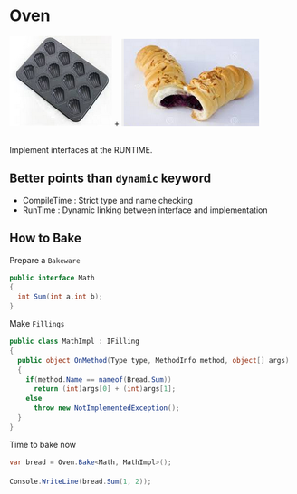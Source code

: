 Oven
====

![bakeware](img/bakeware.png) + ![bread_filling](img/bread_filling.png)
<br><br>

Implement interfaces at the RUNTIME.

Better points than `dynamic` keyword
----
* CompileTime : Strict type and name checking
* RunTime :  Dynamic linking between interface and implementation

How to Bake
----
Prepare a `Bakeware`
```c#
public interface Math
{
  int Sum(int a,int b);
}
```
Make `Fillings`
```c#
public class MathImpl : IFilling
{
  public object OnMethod(Type type, MethodInfo method, object[] args)
  {
    if(method.Name == nameof(Bread.Sum))
      return (int)args[0] + (int)args[1];
    else
      throw new NotImplementedException();
  }
}
```
Time to bake now
```c#
var bread = Oven.Bake<Math, MathImpl>();

Console.WriteLine(bread.Sum(1, 2));
```
